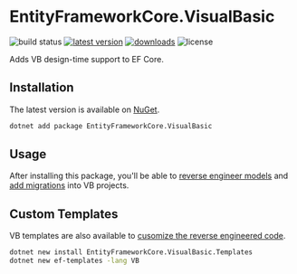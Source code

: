 EntityFrameworkCore.VisualBasic
===============================

![build status](https://img.shields.io/github/actions/workflow/status/efcore/EFCore.VisualBasic/dotnet.yml?branch=master) [![latest version](https://img.shields.io/nuget/v/EntityFrameworkCore.VisualBasic)](https://www.nuget.org/packages/EntityFrameworkCore.VisualBasic) [![downloads](https://img.shields.io/nuget/dt/EntityFrameworkCore.VisualBasic)](https://www.nuget.org/packages/EntityFrameworkCore.VisualBasic) ![license](https://img.shields.io/github/license/efcore/EFCore.VisualBasic)

Adds VB design-time support to EF Core.

Installation
------------

The latest version is available on [NuGet](https://www.nuget.org/packages/EntityFrameworkCore.VisualBasic).

```sh
dotnet add package EntityFrameworkCore.VisualBasic
```

Usage
-----
After installing this package, you'll be able to [reverse engineer models](https://docs.microsoft.com/ef/core/managing-schemas/scaffolding) and [add migrations](https://docs.microsoft.com/ef/core/managing-schemas/migrations/) into VB projects.

Custom Templates
----------------
VB templates are also available to [cusomize the reverse engineered code](https://learn.microsoft.com/ef/core/managing-schemas/scaffolding/templates).

```sh
dotnet new install EntityFrameworkCore.VisualBasic.Templates
dotnet new ef-templates -lang VB
```
